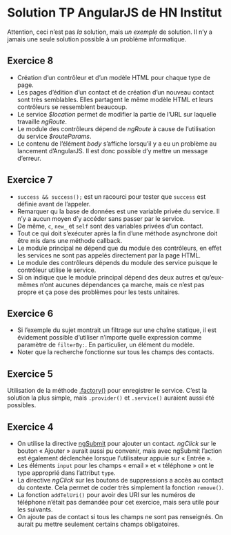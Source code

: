 # Solution TP AngularJS de HN Institut

Attention, ceci n’est pas *la* solution, mais *un exemple* de solution.
Il n’y a jamais une seule solution possible à un problème informatique.

## Exercice 8

* Création d’un contrôleur et d’un modèle HTML pour chaque type de page.
* Les pages d’édition d’un contact et de création d’un nouveau contact
  sont très semblables. Elles partagent le même modèle HTML et leurs
  contrôleurs se ressemblent beaucoup.
* Le service *$location* permet de modifier la partie de l’URL sur laquelle
  travaille *ngRoute*.
* Le module des contrôleurs dépend de *ngRoute* à cause de l’utilisation du
  service *$routeParams*.
* Le contenu de l’élément *body* s’affiche lorsqu’il y a eu un problème au
  lancement d’AngularJS. Il est donc possible d’y mettre un message d’erreur.

## Exercice 7

* `success && success();` est un racourci pour tester que `success`
  est définie avant de l’appeler.
* Remarquer qu la base de données est une variable privée du service.
  Il n’y a aucun moyen d’y accéder sans passer par le service.
* De même, `c`, `new_` et `self` sont des variables privées d’un contact.
* Tout ce qui doit s’exécuter après la fin d’une méthode asynchrone
  doit être mis dans une méthode callback.
* Le module principal ne dépend que du module des contrôleurs,
  en effet les services ne sont pas appelés directement par la page HTML.
* Le module des contrôleurs dépends du module des service
  puisque le contrôleur utilise le service.
* Si on indique que le module principal dépend des deux autres
  et qu’eux-mêmes n’ont aucunes dépendances ça marche,
  mais ce n’est pas propre et ça pose des problèmes pour les tests unitaires.

## Exercice 6

* Si l’exemple du sujet montrait un filtrage sur une chaîne statique,
  il est évidement possible d’utiliser n’importe quelle expression
  comme paramètre de `filterBy:`. En particulier, un élément du modèle.
* Noter que la recherche fonctionne sur tous les champs des contacts.

## Exercice 5

Utilisation de la méthode [.factory()][Module.factory] pour enregistrer
le service.
C’est la solution la plus simple, mais `.provider()` et `.service()`
auraient aussi été possibles.

[Module.factory]: https://docs.angularjs.org/api/ng/type/angular.Module#factory

## Exercice 4

* On utilise la directive [ngSubmit][ngSubmit] pour ajouter un contact.
  *ngClick* sur le bouton « Ajouter » aurait aussi pu convenir,
  mais avec ngSubmit l’action est également déclenchée lorsque
  l’utilisateur appuie sur « Entrée ».
* Les éléments `input` pour les champs « email » et « téléphone »
  ont le type approprié dans l’attribut `type`.
* La directive *ngClick* sur les boutons de suppressions
  a accès au contact du contexte.
  Cela permet de coder très simplement la fonction `remove()`.
* La fonction `addTelUri()` pour avoir des URI sur les numéros de
  téléphone n’était pas demandée pour cet exercice,
  mais sera utile pour les suivants.  
* On ajoute pas de contact si tous les champs ne sont pas renseignés.
  On aurait pu mettre seulement certains champs obligatoires.

[ngSubmit]: https://docs.angularjs.org/api/ng/directive/ngSubmit
